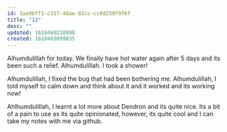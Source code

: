```yaml
---
id: 3aa9bff1-c317-4dae-83cc-cc8d259f9f6f
title: "12"
desc: ""
updated: 1610469230998
created: 1610469099835
---
```


Alhumdulillah for today. We finally have hot water again after 5 days and its been such a relief. Alhumdulillah. I took a shower!

Alhumdulillah, I fixed the bug that had been bothering me. Alhumdulillah, I told myself to calm down and think about it and it worked and its working now!

Ahlhumdulillah, I learnt a lot more about Dendron and its quite nice. Its a bit of a pain to use as its quite opinionated, however, its quite cool and I can take my notes with me via github.

